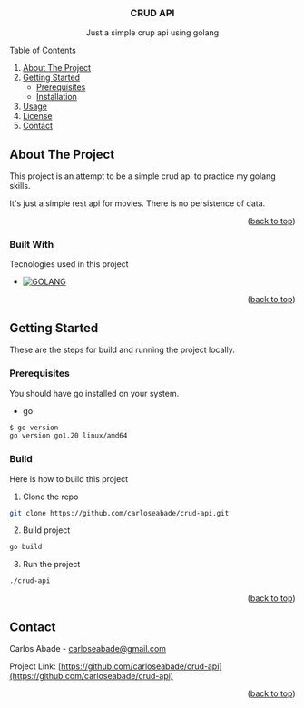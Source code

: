 <a name="readme-top"></a>

<!-- PROJECT LOGO -->
<br />
<div align="center">
  <h3 align="center">CRUD API</h3>

  <p align="center">
    Just a simple crup api using golang<br />
  </p>
</div>

<!-- TABLE OF CONTENTS -->
<p>
  <summary>Table of Contents</summary>
  <ol>
    <li><a href="#about-the-project">About The Project</a></li>
    <li>
      <a href="#getting-started">Getting Started</a>
      <ul>
        <li><a href="#prerequisites">Prerequisites</a></li>
        <li><a href="#installation">Installation</a></li>
      </ul>
    </li>
    <li><a href="#usage">Usage</a></li>
    <li><a href="#license">License</a></li>
    <li><a href="#contact">Contact</a></li>
  </ol>
</p>

<!-- ABOUT THE PROJECT -->
## About The Project

This project is an attempt to be a simple crud api to practice my golang skills.

It's just a simple rest api for movies. There is no persistence of data.

<p align="right">(<a href="#readme-top">back to top</a>)</p>


### Built With

Tecnologies used in this project

* [![GOLANG][GOLANG]][GOLANG-url]

<p align="right">(<a href="#readme-top">back to top</a>)</p>

<!-- GETTING STARTED -->
## Getting Started

These are the steps for build and running the project locally.

### Prerequisites

You should have go installed on your system.
* go
```sh
$ go version
go version go1.20 linux/amd64
```

### Build

Here is how to build this project

1. Clone the repo
```sh
git clone https://github.com/carloseabade/crud-api.git
```
2. Build project
```sh
go build
```
3. Run the project
```sh
./crud-api
```

<p align="right">(<a href="#readme-top">back to top</a>)</p>

<!-- CONTACT -->
## Contact

Carlos Abade - carloseabade@gmail.com

Project Link: [https://github.com/carloseabade/crud-api](https://github.com/carloseabade/crud-api)

<p align="right">(<a href="#readme-top">back to top</a>)</p>

<!-- MARKDOWN LINKS & IMAGES -->
<!-- https://www.markdownguide.org/basic-syntax/#reference-style-links -->
[GOLANG]: https://img.shields.io/badge/Go-v1.20-000000?logo=Go&label=GOLANG&color=00add8&style=for-the-badge
[GOLANG-url]: https://go.dev/
